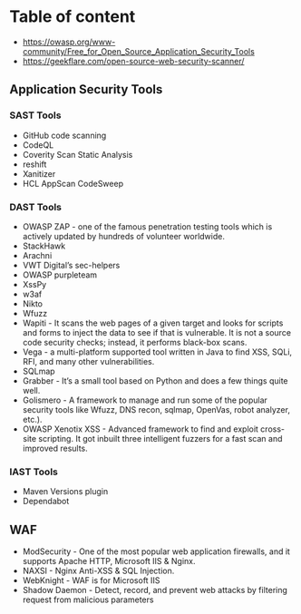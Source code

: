 # Table of content

- https://owasp.org/www-community/Free_for_Open_Source_Application_Security_Tools
- https://geekflare.com/open-source-web-security-scanner/

## Application Security Tools

### SAST Tools

- GitHub code scanning
- CodeQL 
- Coverity Scan Static Analysis 
- reshift
- Xanitizer 
- HCL AppScan CodeSweep 

### DAST Tools

- OWASP ZAP - one of the famous penetration testing tools which is actively updated by hundreds of volunteer worldwide.
- StackHawk
- Arachni 
- VWT Digital’s sec-helpers
- OWASP purpleteam 
- XssPy
- w3af
- Nikto
- Wfuzz
- Wapiti - It scans the web pages of a given target and looks for scripts and forms to inject the data to see if that is vulnerable. It is not a source code security checks; instead, it performs black-box scans.
- Vega - a multi-platform supported tool written in Java to find XSS, SQLi, RFI, and many other vulnerabilities.
- SQLmap
- Grabber - It’s a small tool based on Python and does a few things quite well.
- Golismero - A framework to manage and run some of the popular security tools like Wfuzz, DNS recon, sqlmap, OpenVas, robot analyzer, etc.).
- OWASP Xenotix XSS - Advanced framework to find and exploit cross-site scripting. It got inbuilt three intelligent fuzzers for a fast scan and improved results.

### IAST Tools

- Maven Versions plugin
- Dependabot

## WAF

- ModSecurity - One of the most popular web application firewalls, and it supports Apache HTTP, Microsoft IIS & Nginx.
- NAXSI - Nginx Anti-XSS & SQL Injection.
- WebKnight - WAF is for Microsoft IIS
- Shadow Daemon - Detect, record, and prevent web attacks by filtering request from malicious parameters
